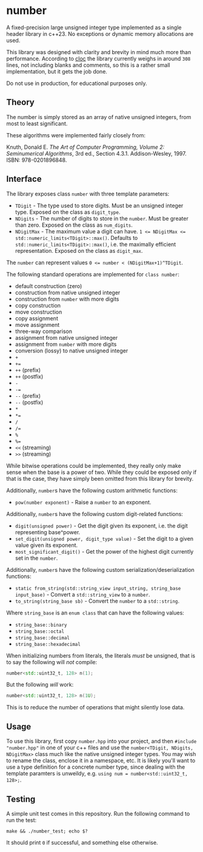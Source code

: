 # number

A fixed-precision large unsigned integer type implemented as a single header library in c++23. No exceptions or dynamic memory allocations are used.

This library was designed with clarity and brevity in mind much more than performance. According to [cloc](https://github.com/AlDanial/cloc) the library currently weighs in around `308` lines, not including blanks and comments, so this is a rather small implementation, but it gets the job done.

Do not use in production, for educational purposes only.

## Theory

The number is simply stored as an array of native unsigned integers, from most to least significant.

These algorithms were implemented fairly closely from:

Knuth, Donald E. *The Art of Computer Programming, Volume 2: Seminumerical Algorithms*, 3rd ed., Section 4.3.1. Addison-Wesley, 1997. ISBN: 978-0201896848.

## Interface

The library exposes class `number` with three template parameters:

- `TDigit` - The type used to store digits. Must be an unsigned integer type. Exposed on the class as `digit_type`.
- `NDigits` - The number of digits to store in the `number`. Must be greater than zero. Exposed on the class as `num_digits`.
- `NDigitMax` - The maximum value a digit can have. `1 <= NDigitMax <= std::numeric_limits<TDigit>::max()`. Defaults to `std::numeric_limits<TDigit>::max()`, i.e. the maximally efficient representation. Exposed on the class as `digit_max`.

The `number` can represent values `0 <= number < (NDigitMax+1)^TDigit`.

The following standard operations are implemented for `class number`:

- default construction (zero)
- construction from native unsigned integer
- construction from `number` with more digits
- copy construction
- move construction
- copy assignment
- move assignment
- three-way comparison
- assignment from native unsigned integer
- assignment from `number` with more digits
- conversion (lossy) to native unsigned integer
- `+`
- `+=`
- `++` (prefix)
- `++` (postfix)
- `-`
- `-=`
- `--` (prefix)
- `--` (postfix)
- `*`
- `*=`
- `/`
- `/=`
- `%`
- `%=`
- `<<` (streaming)
- `>>` (streaming)

While bitwise operations could be implemented, they really only make sense when the base is a power of two. While they could be exposed only if that is the case, they have simply been omitted from this library for brevity.

Additionally, `number`s have the following custom arithmetic functions:

- `pow(number exponent)` - Raise a `number` to an exponent.

Additionally, `number`s have the following custom digit-related functions:

- `digit(unsigned power)` - Get the digit given its exponent, i.e. the digit representing base^power.
- `set_digit(unsigned power, digit_type value)` - Set the digit to a given value given its exponent.
- `most_significant_digit()` - Get the power of the highest digit currently set in the `number`.

Additionally, `number`s have the following custom serialization/deserialization functions:

- `static from_string(std::string_view input_string, string_base input_base)` - Convert a `std::string_view` to a `number`.
- `to_string(string_base sb)` - Convert the `number` to a `std::string`.

Where `string_base` is an `enum class` that can have the following values:

- `string_base::binary`
- `string_base::octal`
- `string_base::decimal`
- `string_base::hexadecimal`

When initializing numbers from literals, the literals _must_ be unsigned, that is to say the following will *not* compile:

```c++
number<std::uint32_t, 128> n(1);
```

But the following *will* work:

```c++
number<std::uint32_t, 128> n(1U);
```

This is to reduce the number of operations that might silently lose data.

## Usage

To use this library, first copy `number.hpp` into your project, and then `#include "number.hpp"` in one of your c++ files and use the `number<TDigit, NDigits, NDigitMax>` class much like the native unsigned integer types. You may wish to rename the class, enclose it in a namespace, etc. It is likely you'll want to use a type definition for a concrete number type, since dealing with the template paramters is unweildy, e.g. `using num = number<std::uint32_t, 128>;`.

## Testing

A simple unit test comes in this repository. Run the following command to run the test:

```
make && ./number_test; echo $?
```

It should print `0` if successful, and something else otherwise.
